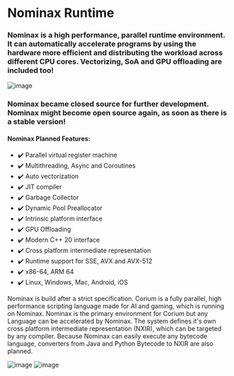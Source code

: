 # Nominax Runtime
<h3>Nominax is a high performance, parallel runtime environment.
It can automatically accelerate programs by using the hardware more efficient and distributing the workload across different CPU cores.
Vectorizing, SoA and GPU offloading are included too!</h4>

![image](https://user-images.githubusercontent.com/49988901/111071215-60b04f80-84d5-11eb-9ddb-cfda5fcd8eb7.png)

<h3> Nominax became closed source for further development. Nominax might become open source again, as soon as there is a stable version!</h3>

<h4>Nominax Planned Features:</h3>

- :heavy_check_mark: Parallel virtual register machine
- :heavy_check_mark: Multithreading, Async and Coroutines
- :heavy_check_mark: Auto vectorization
- :heavy_check_mark: JIT compiler
- :heavy_check_mark: Garbage Collector
- :heavy_check_mark: Dynamic Pool Preallocator
- :heavy_check_mark: Intrinsic platform interface
- :heavy_check_mark: GPU Offloading
- :heavy_check_mark: Modern C++ 20 interface
- :heavy_check_mark: Cross platform intermediate representation
- :heavy_check_mark: Runtime support for SSE, AVX and AVX-512
- :heavy_check_mark: x86-64, ARM 64
- :heavy_check_mark: Linux, Windows, Mac, Android, iOS

Nominax is build after a strict specification.
Corium is a fully parallel, high performance scripting language made for AI and gaming, which is running on Nominax.
Nominax is the primary environment for Corium but any Language can be accelerated by Nominax.
The system defines it's own cross platform intermediate representation (NXIR), which can be targeted by any compiler.
Because Nominax can easily execute any bytecode language, converters from Java and Python Bytecode to NXIR are also planned.

![image](https://i.imgur.com/8ED4emK.png)
![image](https://user-images.githubusercontent.com/49988901/111071150-1d55e100-84d5-11eb-8612-9db0de2c8a80.png)
